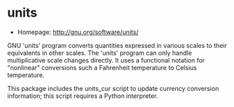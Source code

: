 # units

* Homepage: http://gnu.org/software/units/

GNU 'units' program converts quantities expressed in various scales
 to their equivalents in other scales.  The 'units' program can only
 handle multiplicative scale changes directly.  It uses a functional
 notation for "nonlinear" conversions such a Fahrenheit temperature
 to Celsius temperature.

 This package includes the units_cur script to update currency
 conversion information; this script requires a Python interpreter.
